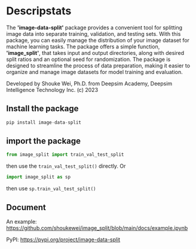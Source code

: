 # Descripstats

The **'image-data-split'** package provides a convenient tool for splitting image data into separate training, validation, and testing sets. With this package, you can easily manage the distribution of your image dataset for machine learning tasks. The package offers a simple function, **'image_split'**, that takes input and output directories, along with desired split ratios and an optional seed for randomization. The package is designed to streamline the process of data preparation, making it easier to organize and manage image datasets for model training and evaluation.

Developed by Shouke Wei, Ph.D. from Deepsim Academy, Deepsim Intelligence Technology Inc. (c) 2023

## Install the package
```python
pip install image-data-split
```

## import the package
```python
from image_split import train_val_test_split
```
then use the `train_val_test_split()` directly. Or 
```python
import image_split as sp
```
then use `sp.train_val_test_split()`

## Document
An example: https://github.com/shoukewei/image_split/blob/main/docs/example.ipynb

PyPI: https://pypi.org/project/image-data-split
